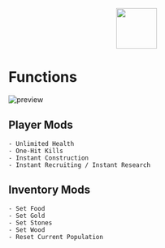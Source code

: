 <div align="center">

  <a href="https://telegra.ph/Cheatlauncher-Github-03-18"><img src="https://github.com/user-attachments/assets/6a14fc66-6ddc-40ba-a9d3-d7b4fc2d66a8" height="80"></a></div>


  # Functions
  ![preview](https://github.com/user-attachments/assets/423bbf43-ff02-4c88-9b7b-51e9000b3afa)

  
## Player Mods

    - Unlimited Health
    - One-Hit Kills
    - Instant Construction
    - Instant Recruiting / Instant Research

## Inventory Mods

    - Set Food
    - Set Gold
    - Set Stones
    - Set Wood
    - Reset Current Population


